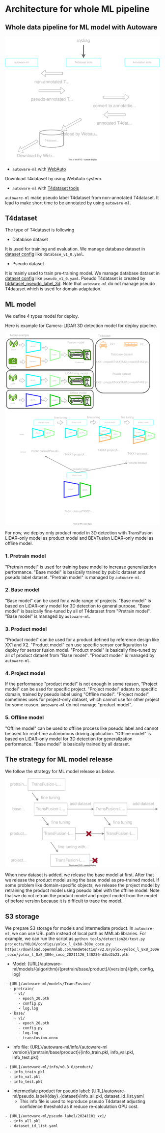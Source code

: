 # Architecture for whole ML pipeline
## Whole data pipeline for ML model with Autoware

![](/docs/fig/data_pipeline.drawio.svg)

- `autoware-ml` with [WebAuto](https://docs.web.auto/en/)

Download T4dataset by using WebAuto system.

- `autoware-ml` with [T4dataset tools](https://github.com/tier4/tier4_perception_dataset)

`autoware-ml` make pseudo label T4dataset from non-annotated T4dataset.
It lead to make short time to be annotated by using `autoware-ml`.

## T4dataset

The type of T4dataset is following

- Database dataset

It is used for training and evaluation.
We manage database dataset in [dataset config](/autoware_ml/configs/detection3d/dataset/t4dataset) like `database_v1_0.yaml`.

- Pseudo dataset

It is mainly used to train pre-training model.
We manage database dataset in [dataset config](/autoware_ml/configs/detection3d/dataset/t4dataset) like `pseudo_v1_0.yaml`.
Pseudo T4dataset is created by [t4dataset_pseudo_label_3d](/tools/t4dataset_pseudo_label_3d/).
Note that `autoware-ml` do not manage pseudo T4dataset which is used for domain adaptation.

## ML model

We define 4 types model for deploy.

Here is example for Camera-LIDAR 3D detection model for deploy pipeline.

![](/docs/fig/model_pipeline.drawio.svg)

For now, we deploy only product model in 3D detection with TransFusion LiDAR-only model as product model and BEVFusion LiDAR-only model as offline model.

### 1. Pretrain model

"Pretrain model" is used for training base model to increase generalization performance.
"Base model" is basically trained by public dataset and pseudo label dataset.
"Pretrain model" is managed by `autoware-ml`.

### 2. Base model

"Base model" can be used for a wide range of projects.
"Base model" is based on LiDAR-only model for 3D detection to general purpose.
"Base model" is basically fine-tuned by all of T4dataset from "Pretrain model".
"Base model" is managed by `autoware-ml`.

### 3. Product model

"Product model" can be used for a product defined by reference design like XX1 and X2.
"Product model" can use specific sensor configuration to deploy for sensor fusion model.
"Product model" is basically fine-tuned by all of product dataset from "Base model".
"Product model" is managed by `autoware-ml`.

### 4. Project model

If the performance "product model" is not enough in some reason, "Project model" can be used for specific project.
"Project model" adapts to specific domain, trained by pseudo label using "Offline model".
"Project model" sometimes uses for project-only dataset, which cannot use for other project for some reason.
`autoware-ml` do not manage "product model".

### 5. Offline model

"Offline model" can be used to offline process like pseudo label and cannot be used for real-time autonomous driving application.
"Offline model" is based on LiDAR-only model for 3D detection for generalization performance.
"Base model" is basically trained by all dataset.

## The strategy for ML model release

We follow the strategy for ML model release as below.

![](/docs/fig/model_release.drawio.svg)

When new dataset is added, we release the base model at first.
After that we release the product model using the base model as pre-trained model.
If some problem like domain-specific objects, we release the project model by retraining the product model using pseudo label with the offline model.
Note that we do not retrain the product model and project model from the model of before version because it is difficult to trace the model.

## S3 storage

We prepare S3 storage for models and intermediate product.
In `autoware-ml`, we can use URL path instead of local path as MMLab libraries.
For example, we can run the script as `python tools/detection2d/test.py projects/YOLOX/configs/yolox_l_8xb8-300e_coco.py https://download.openmmlab.com/mmdetection/v2.0/yolox/yolox_l_8x8_300e_coco/yolox_l_8x8_300e_coco_20211126_140236-d3bd2b23.pth`.

- Model: {URL}/autoware-ml/models/{algorithm}/{pretrain/base/product}/{version}/{pth, config, log}

```
- {URL}/autoware-ml/models/TransFusion/
  - pretrain/
    - v1/
      - epoch_20.pth
      - config.py
      - log.log
  - base/
    - v1/
      - epoch_20.pth
      - config.py
      - log.log
      - transfusion.onnx
```

- Info file: {URL}/autoware-ml/info/{autoware-ml version}/{pretrain/base/product}/{info_train.pkl, info_val.pkl, info_test.pkl}

```
- {URL}/autoware-ml/info/v0.3.0/product/
  - info_train.pkl
  - info_val.pkl
  - info_test.pkl
```

- Intermediate product for pseudo label: {URL}/autoware-ml/pseudo_label/{day}_{dataset}/info_all.pkl, dataset_id_list.yaml
  - This info file is used to reproduce pseudo T4dataset adjusting confidence threshold as it reduce re-calculation GPU cost.

```
- {URL}/autoware-ml/pseudo_label/20241101_xx1/
  - info_all.pkl
  - dataset_id_list.yaml
```
